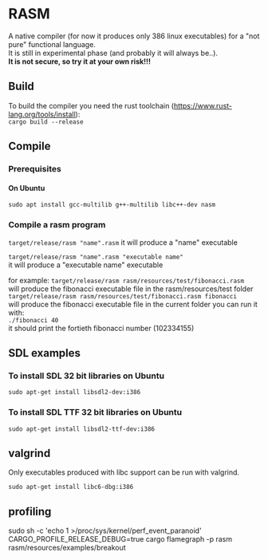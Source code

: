 # RASM

A native compiler (for now it produces only 386 linux executables) for a "not pure" functional language.  
It is still in experimental phase (and probably it will always be..).   
**It is not secure, so try it at your own risk!!!**

## Build

To build the compiler you need the rust toolchain (https://www.rust-lang.org/tools/install):  
`cargo build --release`

## Compile

### Prerequisites

#### On Ubuntu

`sudo apt install gcc-multilib g++-multilib libc++-dev nasm`

### Compile a rasm program

`target/release/rasm "name".rasm` 
it will produce a "name" executable

`target/release/rasm "name".rasm "executable name"`  
it will produce a "executable name" executable

for example:
`target/release/rasm rasm/resources/test/fibonacci.rasm`  
will produce the fibonacci executable file in the rasm/resources/test folder
`target/release/rasm rasm/resources/test/fibonacci.rasm fibonacci`  
will produce the fibonacci executable file in the current folder
you can run it with:  
`./fibonacci 40`  
it should print the fortieth fibonacci number (102334155)

## SDL examples

### To install SDL 32 bit libraries on Ubuntu
`sudo apt-get install libsdl2-dev:i386`

### To install SDL TTF 32 bit libraries on Ubuntu
`sudo apt-get install libsdl2-ttf-dev:i386`

## valgrind

Only executables produced with libc support can be run with valgrind.

`sudo apt-get install libc6-dbg:i386`

## profiling
sudo sh -c 'echo 1 >/proc/sys/kernel/perf_event_paranoid'
CARGO_PROFILE_RELEASE_DEBUG=true cargo flamegraph -p rasm rasm/resources/examples/breakout
